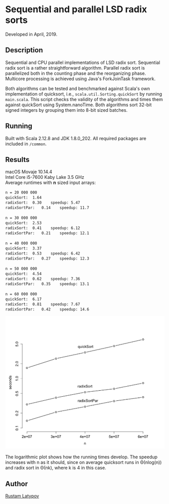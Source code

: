# Sequential and parallel LSD radix sorts

Developed in April, 2019.

## Description

Sequential and CPU parallel implementations of LSD radix sort. Sequential radix sort is a rather straightforward algorithm. Parallel radix sort is parallelized both in the counting phase and the reorganizing phase. Multicore processing is achieved using Java's ForkJoinTask framework.

Both algorithms can be tested and benchmarked against Scala's own implementation of quicksort, i.e., `scala.util.Sorting.quickSort` by running `main.scala`. This script checks the validity of the algorithms and times them against quickSort using System.nanoTime. Both algorithms sort 32-bit signed integers by grouping them into 8-bit sized batches.

## Running

Built with Scala 2.12.8 and JDK 1.8.0_202. All required packages are included in `/common`.

## Results

macOS Movaje 10.14.4 <br/>
Intel Core i5-7600 Kaby Lake 3.5 GHz <br/>
Average runtimes with **n** sized input arrays:

```
n = 20 000 000
quickSort:	1.64
radixSort:	0.30	speedup: 5.47
radixSortPar:	0.14	speedup: 11.7

n = 30 000 000
quickSort:	2.53
radixSort:	0.41	speedup: 6.12
radixSortPar:	0.21	speedup: 12.1

n = 40 000 000
quickSort:	3.37
radixSort:	0.53	speedup: 6.42
radixSortPar:	0.27	speedup: 12.3

n = 50 000 000
quickSort:	4.54
radixSort:	0.62	speedup: 7.36
radixSortPar:	0.35	speedup: 13.1

n = 60 000 000
quickSort:	6.17
radixSort:	0.81	speedup: 7.67
radixSortPar:	0.42	speedup: 14.6
```

<img src="https://github.com/rustamlatypov/parallel-radixsort/blob/master/R/Rplot.png" width="650">


The logarithmic plot shows how the running times develop. The speedup increases with n as it should, since on average quicksort runs in Θ(nlog(n)) and radix sort in Θ(nk), where k is 4 in this case.


## Author

[Rustam Latypov](mailto:rustam.latypov@aalto.fi)
